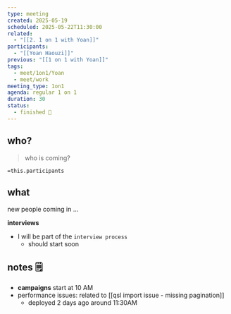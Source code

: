 ```yaml
---
type: meeting
created: 2025-05-19
scheduled: 2025-05-22T11:30:00
related:
  - "[[2. 1 on 1 with Yoan]]"
participants:
  - "[[Yoan Haouzi]]"
previous: "[[1 on 1 with Yoan]]"
tags:
  - meet/1on1/Yoan
  - meet/work
meeting_type: 1on1
agenda: regular 1 on 1
duration: 30
status:
  - finished 🏁
---
```

## who?
> who is coming?

`=this.participants`

## what

new people coming in ...

**interviews**
- I will be part of the `interview process`
	- should start soon

## notes 🗒

- **campaigns** start at 10 AM
- performance issues: related to [[qsl import issue - missing pagination]]
	- deployed 2 days ago around 11:30AM
